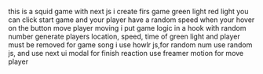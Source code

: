 this is a squid game with next js 
i create firs game green light red light you can click start game and your player have a random speed when your hover on the button move player moving
i put game logic in a hook with random number generate players location, speed, time of green light and player must be removed
for game song i use howlr js,for random num use random js, and use next ui modal for finish reaction
use freamer motion for move player

